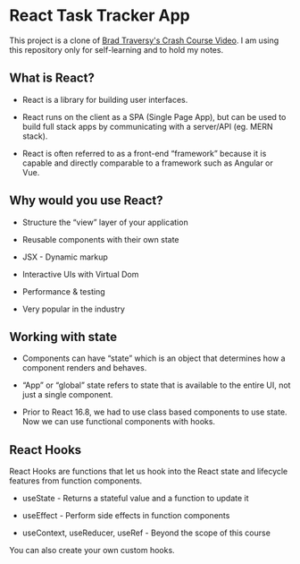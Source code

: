 # React Task Tracker App

This project is a clone of [Brad Traversy's Crash Course Video](https://youtu.be/w7ejDZ8SWv8). I am using this repository only for self-learning and to hold my notes.

## What is React?

* React is a library for building user interfaces.

* React runs on the client as a SPA (Single Page App), but can be used to build full stack apps by communicating with a server/API (eg. MERN stack).

* React is often referred to as a front-end “framework” because it is capable and directly comparable to a framework such as Angular or Vue.

## Why would you use React?

* Structure the “view” layer of your application

* Reusable components with their own state

* JSX - Dynamic markup

* Interactive UIs with Virtual Dom

* Performance & testing

* Very popular in the industry

## Working with state

* Components can have “state” which is an object that determines how a component renders and behaves.

* “App” or “global” state refers to state that is available to the entire UI, not just a single component.

* Prior to React 16.8, we had to use class based components to use state. Now we can use functional components with hooks.

## React Hooks

React Hooks are functions that let us hook into the React state and lifecycle features from function components.

* useState - Returns a stateful value and a function to update it

* useEffect - Perform side effects in function components

* useContext, useReducer, useRef - Beyond the scope of this course

You can also create your own custom hooks.
